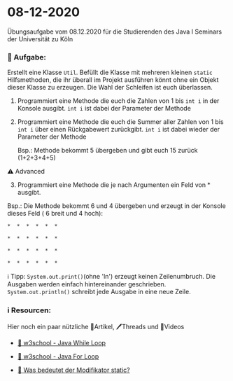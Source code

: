 # 08-12-2020
Übungsaufgabe vom 08.12.2020 für die Studierenden des Java I Seminars der Universität zu Köln


### 📝 Aufgabe:

Erstellt eine Klasse ```Util```. Befüllt die Klasse mit mehreren kleinen ```static``` Hilfsmethoden, die ihr überall im Projekt ausführen könnt ohne ein Objekt dieser Klasse zu erzeugen. Die Wahl der Schleifen ist euch überlassen.

1. Programmiert eine Methode die euch die Zahlen von 1 bis ```int i``` in der Konsole ausgibt.  ```int i``` ist dabei der Parameter der Methode

2. Programmiert eine Methode die euch die Summer aller Zahlen von 1  bis ```int i``` über einen Rückgabewert zurückgibt. ```int i``` ist dabei wieder der Parameter der Methode
   
   Bsp.: Methode bekommt 5 übergeben und gibt euch 15 zurück (1+2+3+4+5)
 
⚠️ Advanced

3. Programmiert eine Methode die je nach Argumenten ein Feld von * ausgibt.

Bsp.: Die Methode bekommt 6 und 4 übergeben und erzeugt in der Konsole dieses Feld ( 6 breit und 4 hoch):

```*  *  *  *  *  * ```

```*  *  *  *  *  * ```

```*  *  *  *  *  * ```

```*  *  *  *  *  * ```


 ℹ️ Tipp: ```System.out.print()```(ohne 'ln') erzeugt keinen Zeilenumbruch. Die Ausgaben werden einfach hintereinander geschrieben.
```System.out.println()``` schreibt jede Ausgabe in eine neue Zeile.



### ℹ️ Resourcen:
Hier noch ein paar nützliche 📃Artikel, 🖊️Threads und 🎥Videos

- [📃  w3school - Java While Loop](https://www.w3schools.com/java/java_while_loop.asp)
- [📃 w3school - Java For Loop](https://www.w3schools.com/java/java_for_loop.asp)

- [📃 Was bedeutet der Modifikator static?](https://javabeginners.de/Grundlagen/Modifikatoren/static.php)


